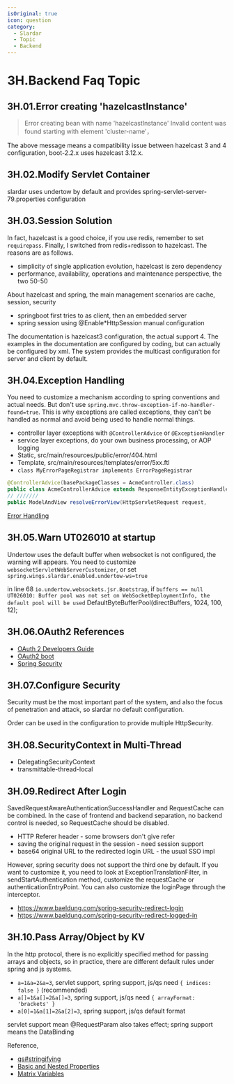 ```yaml
---
isOriginal: true
icon: question
category:
  - Slardar
  - Topic
  - Backend
---
```


# 3H.Backend Faq Topic

## 3H.01.Error creating 'hazelcastInstance'

> Error creating bean with name 'hazelcastInstance'
> Invalid content was found starting with element 'cluster-name'，

The above message means a compatibility issue between hazelcast 3 and 4 configuration,
boot-2.2.x uses hazelcast 3.12.x.

## 3H.02.Modify Servlet Container

slardar uses undertow by default and provides spring-servlet-server-79.properties configuration

## 3H.03.Session Solution

In fact, hazelcast is a good choice, if you use redis, remember to set `requirepass`.
Finally, I switched from redis+redisson to hazelcast. The reasons are as follows.

* simplicity of single application evolution, hazelcast is zero dependency
* performance, availability, operations and maintenance perspective, the two 50-50

About hazelcast and spring, the main management scenarios are cache, session, security

* springboot first tries to as client, then an embedded server
* spring session using @Enable*HttpSession manual configuration

The documentation is hazelcast3 configuration, the actual support 4.
The examples in the documentation are configured by coding, but can actually be configured by xml.
The system provides the multicast configuration for server and client by default.

## 3H.04.Exception Handling

You need to customize a mechanism according to spring conventions and actual needs.
But don't use `spring.mvc.throw-exception-if-no-handler-found=true`.
This is why exceptions are called exceptions, they can't be handled as normal and
avoid being used to handle normal things.

* controller layer exceptions with `@ControllerAdvice` or `@ExceptionHandler`
* service layer exceptions, do your own business processing, or AOP logging
* Static, src/main/resources/public/error/404.html
* Template, src/main/resources/templates/error/5xx.ftl
* `class MyErrorPageRegistrar implements ErrorPageRegistrar`

```java
@ControllerAdvice(basePackageClasses = AcmeController.class)
public class AcmeControllerAdvice extends ResponseEntityExceptionHandler
// ///////
public ModelAndView resolveErrorView(HttpServletRequest request,
```

[Error Handling](https://docs.spring.io/spring-boot/docs/3.0.3/reference/htmlsingle/#web.servlet.spring-mvc.error-handling)

## 3H.05.Warn UT026010 at startup

Undertow uses the default buffer when websocket is not configured, the warning will appears.
You need to customize `websocketServletWebServerCustomizer`, or set
`spring.wings.slardar.enabled.undertow-ws=true`

in line 68 `io.undertow.websockets.jsr.Bootstrap`, if `buffers == null`
`UT026010: Buffer pool was not set on WebSocketDeploymentInfo, the default pool will be used`
DefaultByteBufferPool(directBuffers, 1024, 100, 12);

## 3H.06.OAuth2 References

* [OAuth 2 Developers Guide](https://projects.spring.io/spring-security-oauth/docs/oauth2.html)
* [OAuth2 boot](https://docs.spring.io/spring-security-oauth2-boot/docs/current/reference/htmlsingle/)
* [Spring Security](https://docs.spring.io/spring-security/site/docs/current/reference/htmlsingle/)

## 3H.07.Configure Security

Security must be the most important part of the system, and also the focus
of penetration and attack, so slardar no default configuration.

Order can be used in the configuration to provide multiple HttpSecurity.

## 3H.08.SecurityContext in Multi-Thread

* DelegatingSecurityContext
* transmittable-thread-local

## 3H.09.Redirect After Login

SavedRequestAwareAuthenticationSuccessHandler and RequestCache can be combined.
In the case of frontend and backend separation, no backend control is needed,
so RequestCache should be disabled.

* HTTP Referer header - some browsers don't give refer
* saving the original request in the session - need session support
* base64 original URL to the redirected login URL - the usual SSO impl

However, spring security does not support the third one by default. If you want to customize it,
you need to look at ExceptionTranslationFilter, in sendStartAuthentication method, customize the
requestCache or authenticationEntryPoint. You can also customize the loginPage through the interceptor.

* <https://www.baeldung.com/spring-security-redirect-login>
* <https://www.baeldung.com/spring-security-redirect-logged-in>

## 3H.10.Pass Array/Object by KV

In the http protocol, there is no explicitly specified method for passing arrays and objects,
so in practice, there are different default rules under spring and js systems.

* `a=1&a=2&a=3`, servlet support, spring support, js/qs need `{ indices: false }` (recommended)
* `a[]=1&a[]=2&a[]=3`, spring support, js/qs need `{ arrayFormat: 'brackets' }`
* `a[0]=1&a[1]=2&a[2]=3`, spring support, js/qs default format

servlet support mean @RequestParam also takes effect; spring support means the DataBinding

Reference,

* [qs#stringifying](https://github.com/ljharb/qs#stringifying)
* [Basic and Nested Properties](https://docs.spring.io/spring-framework/docs/current/reference/html/core.html#beans-beans-conventions)
* [Matrix Variables](https://docs.spring.io/spring-framework/docs/current/reference/html/web.html#mvc-ann-matrix-variables)
